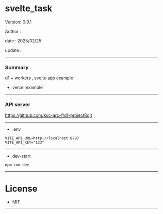 # svelte_task

 Version: 0.9.1

 Author  : 

 date    : 2025/02/25 

 update  :

***
### Summary

d1 + workers , svelte app example

* vercel example

***
### API server

https://github.com/kuc-arc-f/d1-project8git

***
* .env

```
VITE_API_URL=http://localhost:8787
VITE_API_KEY="123"
```
***
* dev-start
```
npm run dev
```

***
# License

* MIT

***
